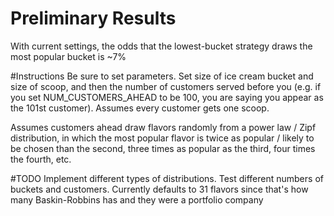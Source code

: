 # Preliminary Results
With current settings, the odds that the lowest-bucket strategy draws the most popular bucket is ~7%

#Instructions
Be sure to set parameters. Set size of ice cream bucket and size of scoop, and then the number of customers served before you (e.g. if you set NUM_CUSTOMERS_AHEAD to be 100, you are saying you appear as the 101st customer). Assumes every customer gets one scoop.

Assumes customers ahead draw flavors randomly from a power law / Zipf distribution, in which the most popular flavor is twice as popular / likely to be chosen than the second, three times as popular as the third, four times the fourth, etc.

#TODO
Implement different types of distributions. Test different numbers of buckets and customers. Currently defaults to 31 flavors since that's how many Baskin-Robbins has and they were a portfolio company
